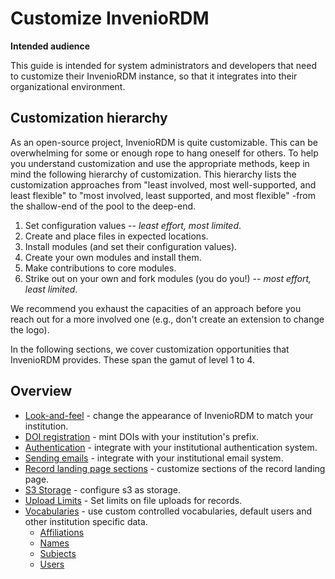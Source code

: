 # Customize InvenioRDM

**Intended audience**

This guide is intended for system administrators and developers that need to customize their
InvenioRDM instance, so that it integrates into their organizational environment.

## Customization hierarchy

As an open-source project, InvenioRDM is quite customizable. This can be overwhelming for some or enough rope to hang oneself for others. To help you understand customization and use the appropriate methods, keep in mind the following hierarchy of customization. This hierarchy lists the customization approaches from "least involved, most well-supported, and least flexible" to "most involved, least supported, and most flexible" -from the shallow-end of the pool to the deep-end.

1. Set configuration values -- _least effort, most limited_.
2. Create and place files in expected locations.
3. Install modules (and set their configuration values).
4. Create your own modules and install them.
5. Make contributions to core modules.
6. Strike out on your own and fork modules (you do you!) -- _most effort, least limited_.

We recommend you exhaust the capacities of an approach before you reach out for a more involved one (e.g., don't create an extension to change the logo).

In the following sections, we cover customization opportunities that InvenioRDM provides. These span the gamut of level 1 to 4.

## Overview

- [Look-and-feel](look-and-feel/index.md) - change the appearance of InvenioRDM to match your institution.
- [DOI registration](dois.md) - mint DOIs with your institution's prefix.
- [Authentication](authentication.md) - integrate with your institutional authentication system.
- [Sending emails](emails.md) - integrate with your institutional email system.
- [Record landing page sections](record_landing_page.md) - customize sections of the record landing page.
- [S3 Storage](s3.md) - configure s3 as storage.
- [Upload Limits](upload_limits.md) - Set limits on file uploads for records.
- [Vocabularies](vocabularies/index.md) - use custom controlled vocabularies, default users and other institution specific data.
    - [Affiliations](vocabularies/affiliations.md)
    - [Names](vocabularies/names.md)
    - [Subjects](vocabularies/subjects.md)
    - [Users](vocabularies/users.md)
